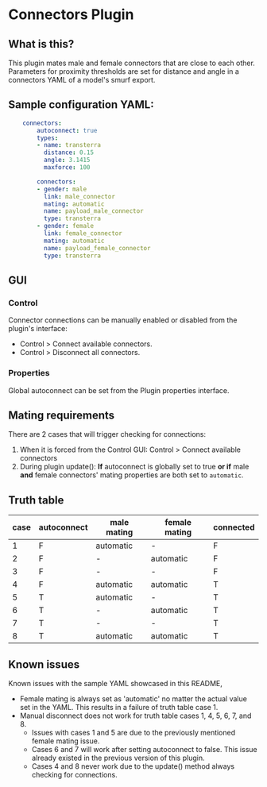 # Connectors Plugin

## What is this?
This plugin mates male and female connectors that are close to each other. Parameters for proximity thresholds are set for distance and angle in a connectors YAML of a model's smurf export.

## Sample configuration YAML:

```yaml
    connectors:
        autoconnect: true
        types:
        - name: transterra
          distance: 0.15
          angle: 3.1415
          maxforce: 100

        connectors:
        - gender: male
          link: male_connector
          mating: automatic
          name: payload_male_connector
          type: transterra
        - gender: female
          link: female_connector
          mating: automatic
          name: payload_female_connector
          type: transterra
```

## GUI

### Control
Connector connections can be manually enabled or disabled from the plugin's interface:
 - Control > Connect available connectors.
 - Control > Disconnect all connectors.


### Properties
Global autoconnect can be set from the Plugin properties interface.

## Mating requirements

There are 2 cases that will trigger checking for connections:
  1. When it is forced from the Control GUI: Control > Connect available connectors
  2. During plugin update(): **If** autoconnect is globally set to true **or if** male **and** female connectors' mating properties are both set to `automatic`.

## Truth table

  | case | autoconnect | male mating | female mating | connected |
  |------|-------------|-------------|---------------|-----------|
  | 1 | F | automatic | - | F |
  | 2 | F | - | automatic | F |
  | 3 | F | - | - | F |
  | 4 | F | automatic | automatic | T |
  | 5 | T | automatic | - | T |
  | 6 | T | - | automatic | T |
  | 7 | T | - | - | T |
  | 8 | T | automatic | automatic | T |

## Known issues
Known issues with the sample YAML showcased in this README,
 - Female mating is always set as 'automatic' no matter the actual value set in the YAML. This results in a failure of truth table case 1.
 - Manual disconnect does not work for truth table cases 1, 4, 5, 6, 7, and 8.
     - Issues with cases 1 and 5 are due to the previously mentioned female mating issue.
     - Cases 6 and 7 will work after setting autoconnect to false. This issue already existed in the previous version of this plugin.
     - Cases 4 and 8 never work due to the update() method always checking for connections.
